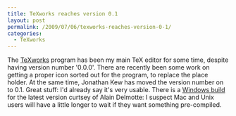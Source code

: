 ```yaml
---
title: TeXworks reaches version 0.1
layout: post
permalink: /2009/07/06/texworks-reaches-version-0-1/
categories:
  - TeXworks
---
```

The [TeXworks](https://tug.org/texworks) program has been my main TeX editor for some time, despite having version number '0.0.0'. There are recently been some work on getting a proper icon sorted out for the program, to replace the place holder. At the same time, Jonathan Kew has moved the version number on to 0.1.  Great stuff: I'd already say it's very usable. There is a [Windows build](http://www.leliseron.org/texworks) for the latest version curtsey of Alain Delmotte: I suspect Mac and Unix users will have a little longer to wait if they want something pre-compiled.
